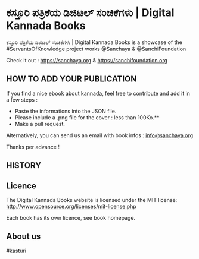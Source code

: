 #  ಕಸ್ತೂರಿ ಪತ್ರಿ‌ಕೆಯ ಡಿಜಿಟಲ್ ಸಂಚಿಕೆಗಳು | Digital Kannada Books

 ಕಸ್ತೂರಿ ಪತ್ರಿ‌ಕೆಯ ಡಿಜಿಟಲ್ ಸಂಚಿಕೆಗಳು‍ | Digital Kannada Books is a showcase of the #ServantsOfKnowledge project works @Sanchaya & @SanchiFoundation

Check it out : https://sanchaya.org & https://sanchifoundation.org


## HOW TO ADD YOUR PUBLICATION

If you find a nice ebook about kannada, feel free to contribute and add it in a few steps :

- Paste the informations into the JSON file.
- Please include a .png file for the cover : less than 100Ko.**
- Make a pull request.

Alternatively, you can send us an email with book infos : info@sanchaya.org

Thanks per advance !


## HISTORY




## Licence

The Digital Kannada Books website is licensed under the MIT license: http://www.opensource.org/licenses/mit-license.php

Each book has its own licence, see book homepage.

## About us
#kasturi
